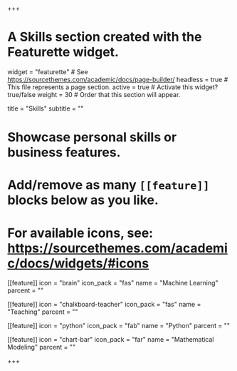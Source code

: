 +++
# A Skills section created with the Featurette widget.
widget = "featurette"  # See https://sourcethemes.com/academic/docs/page-builder/
headless = true  # This file represents a page section.
active = true  # Activate this widget? true/false
weight = 30  # Order that this section will appear.

title = "Skills"
subtitle = ""

# Showcase personal skills or business features.
# 
# Add/remove as many `[[feature]]` blocks below as you like.
# 
# For available icons, see: https://sourcethemes.com/academic/docs/widgets/#icons

[[feature]]
  icon = "brain"
  icon_pack = "fas"
  name = "Machine Learning"
  parcent = ""
  
  
[[feature]]
  icon = "chalkboard-teacher"
  icon_pack = "fas"
  name = "Teaching"
  parcent = ""
  
[[feature]]
  icon = "python"
  icon_pack = "fab"
  name = "Python"
  parcent = ""
  
 [[feature]]
  icon = "chart-bar"
  icon_pack = "far"
  name = "Mathematical Modeling"
  parcent = ""

+++
